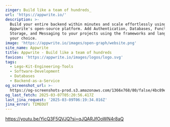 ```yaml
---
zinger: Build like a team of hundreds_
url: 'https://appwrite.io/'
description: >-
  Build your entire backend within minutes and scale effortlessly using
  Appwrite's open-source platform. Add Authentication, Databases, Functions,
  Storage, and Messaging to your projects using the frameworks and languages of
  your choice.
image: 'https://appwrite.io/images/open-graph/website.png'
site_name: Appwrite
title: Appwrite - Build like a team of hundreds
favicon: 'https://appwrite.io/images/logos/logo.svg'
tags:
  - Lego-Kit-Engineering-Tools
  - Software-Development
  - Databases
  - Backend-as-a-Service
og_screenshot_url: >-
  https://og-screenshots-prod.s3.amazonaws.com/1366x768/80/false/4bc89ea2cf3727d5ed6efc61a76901746056b65ede9671b6a9a703d554349443.jpeg
og_last_fetch: 2025-03-07T05:20:56.417Z
last_jina_request: '2025-03-09T06:19:34.016Z'
jina_error: TIMEOUT
---
```


https://youtu.be/YicQ3F5QVJQ?si=qJQARJfOoWN4r8aQ
